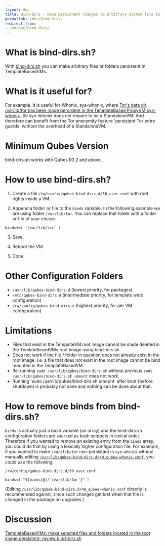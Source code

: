 ```yaml
---
layout: doc
title: Bind-dirs - make persisnent changes to arbitrary system file in AppVM
permalink: /doc/bind-dirs/
redirect_from:
- /en/doc/bind-dirs/
---
```


# What is bind-dirs.sh? #

With [bind-dirs.sh](https://github.com/QubesOS/qubes-core-agent-linux/blob/master/vm-systemd/bind-dirs.sh)
you can make arbitrary files or folders persistent in TemplateBasedVMs.

# What is it useful for? #

For example, it is useful for Whonix, sys-whonix, where [Tor's data dir /var/lib/tor has been made persistent in the TemplateBased ProxyVM sys-whonix](https://github.com/Whonix/qubes-whonix/blob/8438d13d75822e9ea800b9eb6024063f476636ff/usr/lib/qubes-bind-dirs.d/40_qubes-whonix.conf#L5). So sys-whonix does not require to be a StandaloneVM. And therefore can benefit from the Tor anonymity feature 'persistent Tor entry guards' without the overhead of a StandaloneVM.

# Minimum Qubes Version #

bind-dirs.sh works with Qubes R3.2 and above.

# How to use bind-dirs.sh? #

1) Create a file `/rw/config/qubes-bind-dirs.d/50_user.conf` with root rights inside a VM.

2) Append a folder or file to the `binds` variable. In the following example we are using folder `/var/lib/tor`. You can replace that folder with a folder or file of your choice.

```
binds+=( '/var/lib/tor' )
```

3) Save.

4) Reboot the VM.

5) Done.

# Other Configuration Folders #

* `/usr/lib/qubes-bind-dirs.d` (lowest priority, for packages)
* `/etc/qubes-bind-dirs.d`  (intermediate priority, for template wide configuration)
* `/rw/config/qubes-bind-dirs.d` (highest priority, for per VM configuration)

# Limitations #

* Files that exist in the TempalteVM root image cannot be made deleted in the TemlateBasedVMs root image using bind-dirs.sh.
* Does not work if the file / folder in question does not already exist in the root image. I.e. a file that does not exist in the root image cannot be bind mounted in the TemplateBasedVM.
* Re-running `sudo /usr/lib/qubes/bind-dirs.sh` without previous `sudo /usr/lib/qubes/bind-dirs.sh umount` does not work.
* Running 'sudo /usr/lib/qubes/bind-dirs.sh umount' after boot (before shutdown) is probably not sane and nothing can be done about that.

# How to remove binds from bind-dirs.sh? #

`binds` is actually just a bash variable (an array) and the bind-dirs.sh configuration folders are `source`d as bash snippets in lexical order. Therefore if you wanted to remove an existing entry from the `binds` array, you could do that by using a lexically higher configuration file. For example, if you wanted to make `/var/lib/tor` non-persistant in `sys-whonix` without manually editing [`/usr/lib/qubes-bind-dirs.d/40_qubes-whonix.conf`](https://github.com/Whonix/qubes-whonix/blob/master/usr/lib/qubes-bind-dirs.d/40_qubes-whonix.conf), you could use the following.

`/rw/config/qubes-bind-dirs.d/50_user.conf`

```
binds=( "${binds[@]/'/var/lib/tor'}" )
```

(Editing `/usr/lib/qubes-bind-dirs.d/40_qubes-whonix.conf` directly is recommended against, since such changes get lost when that file is changed in the package on upgrades.)

# Discussion #

[TemplateBasedVMs: make selected files and folders located in the root image persistent- review bind-dirs.sh](https://groups.google.com/forum/#!searchin/qubes-devel/bind-dirs|sort:relevance/qubes-devel/tcYQ4eV-XX4/J89DRLzOBQAJ)

